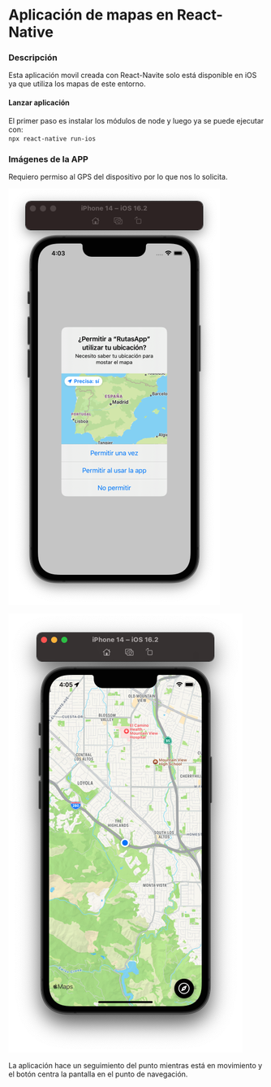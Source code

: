 # Aplicación de mapas en React-Native

### Descripción

Esta aplicación movil creada con React-Navite solo está disponible en iOS ya que utiliza los mapas de este entorno.

#### Lanzar aplicación
El primer paso es instalar los módulos de node y luego ya se puede ejecutar con:   
`npx react-native run-ios`

### Imágenes de la APP

Requiero permiso al GPS del dispositivo por lo que nos lo solicita.

![Solicitud de permiso](/assets/permiso.png)

![Aplicación](/assets/map.png)

La aplicación hace un seguimiento del punto mientras está en movimiento y el botón centra la pantalla en el punto de navegación.